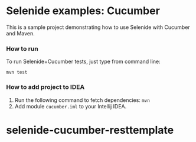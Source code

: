 Selenide examples: Cucumber
========================

This is a sample project demonstrating how to use Selenide with Cucumber and Maven.

### How to run

To run Selenide+Cucumber tests, just type from command line:

```
mvn test
```

### How to add project to IDEA

1. Run the following command to fetch dependencies: `mvn`
2. Add module `cucumber.iml` to your Intellij IDEA.



# selenide-cucumber-resttemplate
